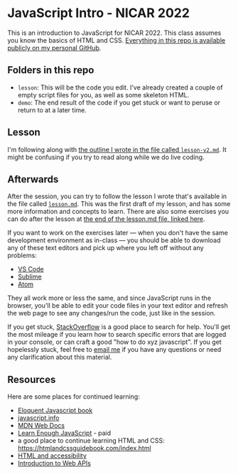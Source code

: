 # JavaScript Intro - NICAR 2022
This is an introduction to JavaScript for NICAR 2022. This class assumes you know the basics of HTML and CSS. [Everything in this repo is available publicly on my personal GitHub](https://github.com/smcalilly/js-intro-NICAR-2022).

## Folders in this repo
- `lesson`: This will be the code you edit. I've already created a couple of empty script files for you, as well as some skeleton HTML.
- `demo`: The end result of the code if you get stuck or want to peruse or return to at a later time.

## Lesson
I'm following along with [the outline I wrote in the file called `lesson-v2.md`](lesson-v2.md). It might be confusing if you try to read along while we do live coding. 

## Afterwards
After the session, you can try to follow the lesson I wrote that's available in the file called [`lesson.md`](lesson.md). This was the first draft of my lesson, and has some more information and concepts to learn. There are also some exercises you can do after the lesson at [the end of the lesson.md file, linked here](lesson.md#Exercises). 

If you want to work on the exercises later — when you don't have the same development environment as in-class — you should be able to download any of these text editors and pick up where you left off without any problems:
- [VS Code](https://code.visualstudio.com/download)
- [Sublime](https://www.sublimetext.com/3)
- [Atom](https://flight-manual.atom.io/getting-started/sections/installing-atom/)

They all work more or less the same, and since JavaScript runs in the browser, you'll be able to edit your code files in your text editor and refresh the web page to see any changes/run the code, just like in the session.

If you get stuck, [StackOverflow](https://stackoverflow.com/) is a good place to search for help. You'll get the most mileage if you learn how to search specific errors that are logged in your console, or can craft a good "how to do xyz javascript". If you get hopelessly stuck, feel free to [email me](mailto:smcalilly@gmail.com) if you have any questions or need any clarification about this material.

## Resources
Here are some places for continued learning:
- [Eloquent Javascript book](https://eloquentjavascript.net/)
- [javascript.info](https://javascript.info/)
- [MDN Web Docs](https://developer.mozilla.org/en-US/docs/Web/JavaScript/Guide)
- [Learn Enough JavaScript](https://www.learnenough.com/javascript-tutorial) - paid
- a good place to continue learning HTML and CSS: https://htmlandcssguidebook.com/index.html
- [HTML and accessibility](https://developer.mozilla.org/en-US/docs/Learn/Accessibility/HTML)
- [Introduction to Web APIs](https://developer.mozilla.org/en-US/docs/Learn/JavaScript/Client-side_web_APIs/Introduction)
